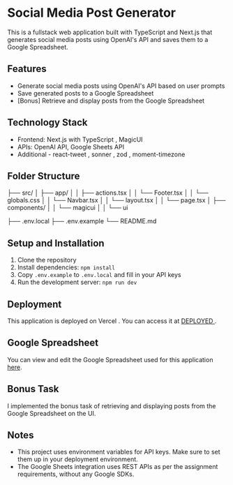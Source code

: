 # Social Media Post Generator

This is a fullstack web application built with TypeScript and Next.js that generates social media posts using OpenAI's API and saves them to a Google Spreadsheet.

## Features

- Generate social media posts using OpenAI's API based on user prompts
- Save generated posts to a Google Spreadsheet
- [Bonus] Retrieve and display posts from the Google Spreadsheet

## Technology Stack

- Frontend: Next.js with TypeScript , MagicUI 
- APIs: OpenAI API, Google Sheets API
- Additional - react-tweet , sonner , zod , moment-timezone

## Folder Structure
├── src/
│   ├── app/
│   │   ├── actions.tsx
│   │   └── Footer.tsx
│   │   └── globals.css
│   │   └── Navbar.tsx
│   │   └── layout.tsx
│   │   └── page.tsx
│   ├── components/
│   │   └── magicui
│   │   └── ui

├── .env.local
├── .env.example
└── README.md


## Setup and Installation

1. Clone the repository
2. Install dependencies: `npm install`
3. Copy `.env.example` to `.env.local` and fill in your API keys
4. Run the development server: `npm run dev`

## Deployment

This application is deployed on Vercel . You can access it at [DEPLOYED ](https://techmoondev-assignment.vercel.app/).

## Google Spreadsheet

You can view and edit the Google Spreadsheet used for this application [here](https://docs.google.com/spreadsheets/d/1kz5ksjDASY87PSDLBTiamVNvmysg_HxxqjvbhvAr-YQ/edit?usp=sharing).

## Bonus Task

I implemented the bonus task of retrieving and displaying posts from the Google Spreadsheet on the UI.

## Notes

- This project uses environment variables for API keys. Make sure to set them up in your deployment environment.
- The Google Sheets integration uses REST APIs as per the assignment requirements, without any Google SDKs.

